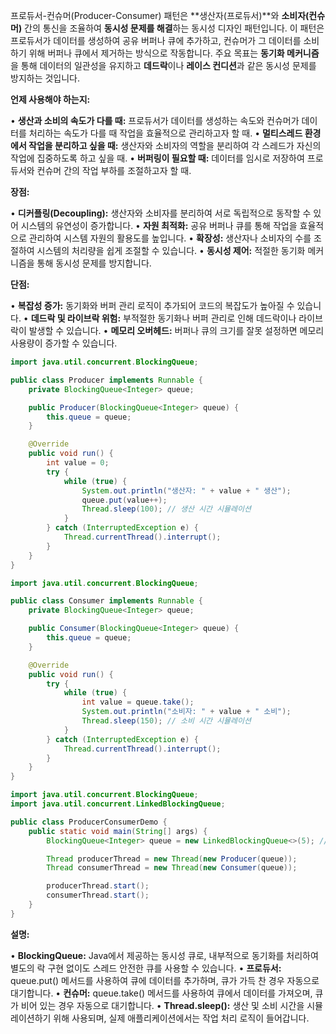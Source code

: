 프로듀서-컨슈머(Producer-Consumer) 패턴은 **생산자(프로듀서)**와 **소비자(컨슈머)** 간의 통신을 조율하여 **동시성 문제를 해결**하는 동시성 디자인 패턴입니다. 이 패턴은 프로듀서가 데이터를 생성하여 공유 버퍼나 큐에 추가하고, 컨슈머가 그 데이터를 소비하기 위해 버퍼나 큐에서 제거하는 방식으로 작동합니다. 주요 목표는 **동기화 메커니즘**을 통해 데이터의 일관성을 유지하고 **데드락**이나 **레이스 컨디션**과 같은 동시성 문제를 방지하는 것입니다.

  

**언제 사용해야 하는지:**

• **생산과 소비의 속도가 다를 때:** 프로듀서가 데이터를 생성하는 속도와 컨슈머가 데이터를 처리하는 속도가 다를 때 작업을 효율적으로 관리하고자 할 때.
• **멀티스레드 환경에서 작업을 분리하고 싶을 때:** 생산자와 소비자의 역할을 분리하여 각 스레드가 자신의 작업에 집중하도록 하고 싶을 때.
• **버퍼링이 필요할 때:** 데이터를 임시로 저장하여 프로듀서와 컨슈머 간의 작업 부하를 조절하고자 할 때.


**장점:**

• **디커플링(Decoupling):** 생산자와 소비자를 분리하여 서로 독립적으로 동작할 수 있어 시스템의 유연성이 증가합니다.
• **자원 최적화:** 공유 버퍼나 큐를 통해 작업을 효율적으로 관리하여 시스템 자원의 활용도를 높입니다.
• **확장성:** 생산자나 소비자의 수를 조절하여 시스템의 처리량을 쉽게 조절할 수 있습니다.
• **동시성 제어:** 적절한 동기화 메커니즘을 통해 동시성 문제를 방지합니다.

  

**단점:**

• **복잡성 증가:** 동기화와 버퍼 관리 로직이 추가되어 코드의 복잡도가 높아질 수 있습니다.
• **데드락 및 라이브락 위험:** 부적절한 동기화나 버퍼 관리로 인해 데드락이나 라이브락이 발생할 수 있습니다.
• **메모리 오버헤드:** 버퍼나 큐의 크기를 잘못 설정하면 메모리 사용량이 증가할 수 있습니다.


```java
import java.util.concurrent.BlockingQueue;

public class Producer implements Runnable {
    private BlockingQueue<Integer> queue;

    public Producer(BlockingQueue<Integer> queue) {
        this.queue = queue;
    }

    @Override
    public void run() {
        int value = 0;
        try {
            while (true) {
                System.out.println("생산자: " + value + " 생산");
                queue.put(value++);
                Thread.sleep(100); // 생산 시간 시뮬레이션
            }
        } catch (InterruptedException e) {
            Thread.currentThread().interrupt();
        }
    }
}
```

```java
import java.util.concurrent.BlockingQueue;

public class Consumer implements Runnable {
    private BlockingQueue<Integer> queue;

    public Consumer(BlockingQueue<Integer> queue) {
        this.queue = queue;
    }

    @Override
    public void run() {
        try {
            while (true) {
                int value = queue.take();
                System.out.println("소비자: " + value + " 소비");
                Thread.sleep(150); // 소비 시간 시뮬레이션
            }
        } catch (InterruptedException e) {
            Thread.currentThread().interrupt();
        }
    }
}
```

```java
import java.util.concurrent.BlockingQueue;
import java.util.concurrent.LinkedBlockingQueue;

public class ProducerConsumerDemo {
    public static void main(String[] args) {
        BlockingQueue<Integer> queue = new LinkedBlockingQueue<>(5); // 버퍼 크기 5

        Thread producerThread = new Thread(new Producer(queue));
        Thread consumerThread = new Thread(new Consumer(queue));

        producerThread.start();
        consumerThread.start();
    }
}
```

**설명:**

• **BlockingQueue:** Java에서 제공하는 동시성 큐로, 내부적으로 동기화를 처리하여 별도의 락 구현 없이도 스레드 안전한 큐를 사용할 수 있습니다.
• **프로듀서:** queue.put() 메서드를 사용하여 큐에 데이터를 추가하며, 큐가 가득 찬 경우 자동으로 대기합니다.
• **컨슈머:** queue.take() 메서드를 사용하여 큐에서 데이터를 가져오며, 큐가 비어 있는 경우 자동으로 대기합니다.
• **Thread.sleep():** 생산 및 소비 시간을 시뮬레이션하기 위해 사용되며, 실제 애플리케이션에서는 작업 처리 로직이 들어갑니다.